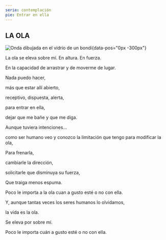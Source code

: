 ```yaml
---
serie: contemplación
pie: Entrar en ella
---
```


## LA OLA


![Onda dibujada en el vidrio de un bondi](/foto/13580393_10210022034648891_8919068106760584823_o.webp){data-pos="0px -300px"}


La ola se eleva sobre mí. En altura. En fuerza.

En la capacidad de arrastrar y de moverme de lugar.

Nada puedo hacer,

más que estar allí abierto,

receptivo, dispuesta, alerta,

para entrar en ella,

dejar que me bañe y que me diga.

Aunque tuviera intenciones…

como ser humano veo y conozco la limitación que tengo para modificar la ola,

Para frenarla,

cambiarle la dirección,

solicitarle que disminuya su fuerza,

Que traiga menos espuma.

Poco le importa a la ola cuan a gusto esté o no con ella.

Y, aunque tantas veces los seres humanos lo olvidamos,

la vida es la ola.

Se eleva por sobre mí.

Poco le importa cuán a gusto esté o no con ella.
